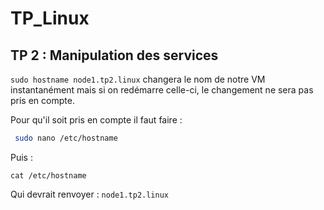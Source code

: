 # TP_Linux

## TP 2 : Manipulation des services

`` sudo hostname node1.tp2.linux `` changera le nom de notre VM instantanément mais si on redémarre celle-ci, le changement ne sera pas pris en compte. 

Pour qu'il soit pris en compte il faut faire : 

```bash  
 sudo nano /etc/hostname  
```
Puis : 

```
cat /etc/hostname
```

Qui devrait renvoyer : ``node1.tp2.linux``